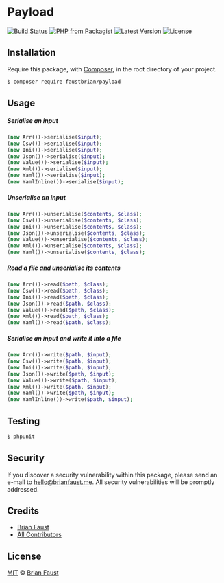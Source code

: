 # Payload

[![Build Status](https://img.shields.io/travis/faustbrian/Payload/master.svg?style=flat-square)](https://travis-ci.org/faustbrian/Payload)
[![PHP from Packagist](https://img.shields.io/packagist/php-v/faustbrian/payload.svg?style=flat-square)]()
[![Latest Version](https://img.shields.io/github/release/faustbrian/Payload.svg?style=flat-square)](https://github.com/faustbrian/Payload/releases)
[![License](https://img.shields.io/packagist/l/faustbrian/Payload.svg?style=flat-square)](https://packagist.org/packages/faustbrian/Payload)

## Installation

Require this package, with [Composer](https://getcomposer.org/), in the root directory of your project.

``` bash
$ composer require faustbrian/payload
```

## Usage

##### Serialise an input

``` php
(new Arr())->serialise($input);
(new Csv())->serialise($input);
(new Ini())->serialise($input);
(new Json())->serialise($input);
(new Value())->serialise($input);
(new Xml())->serialise($input);
(new Yaml())->serialise($input);
(new YamlInline())->serialise($input);
```

##### Unserialise an input

``` php
(new Arr())->unserialise($contents, $class);
(new Csv())->unserialise($contents, $class);
(new Ini())->unserialise($contents, $class);
(new Json())->unserialise($contents, $class);
(new Value())->unserialise($contents, $class);
(new Xml())->unserialise($contents, $class);
(new Yaml())->unserialise($contents, $class);
```

##### Read a file and unserialise its contents

``` php
(new Arr())->read($path, $class);
(new Csv())->read($path, $class);
(new Ini())->read($path, $class);
(new Json())->read($path, $class);
(new Value())->read($path, $class);
(new Xml())->read($path, $class);
(new Yaml())->read($path, $class);
```

##### Serialise an input and write it into a file

``` php
(new Arr())->write($path, $input);
(new Csv())->write($path, $input);
(new Ini())->write($path, $input);
(new Json())->write($path, $input);
(new Value())->write($path, $input);
(new Xml())->write($path, $input);
(new Yaml())->write($path, $input);
(new YamlInline())->write($path, $input);
```

## Testing

``` bash
$ phpunit
```

## Security

If you discover a security vulnerability within this package, please send an e-mail to hello@brianfaust.me. All security vulnerabilities will be promptly addressed.

## Credits

- [Brian Faust](https://github.com/faustbrian)
- [All Contributors](../../contributors)

## License

[MIT](LICENSE) © [Brian Faust](https://brianfaust.me)
